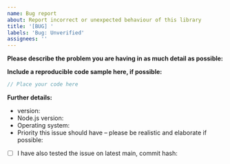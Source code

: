 ```yaml
---
name: Bug report
about: Report incorrect or unexpected behaviour of this library
title: '[BUG] '
labels: 'Bug: Unverified'
assignees: ''
---
```


**Please describe the problem you are having in as much detail as possible:**

**Include a reproducible code sample here, if possible:**

```js
// Place your code here
```

**Further details:**

- version:
- Node.js version:
- Operating system:
- Priority this issue should have – please be realistic and elaborate if possible:

<!--
If this applies to you, please check the respective checkbox: [ ] becomes [x].
You don't have to modify the text to suit your particular situation – if you want to
elaborate, please do so in the description.
While it's not a requirement to test your issue on the main branch, it would make fixing
the problem a lot easier for us, so please do so if possible.
-->

- [ ] I have also tested the issue on latest main, commit hash:

